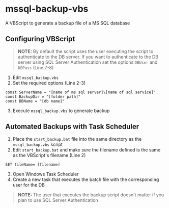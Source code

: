 # mssql-backup-vbs
A VBScript to generate a backup file of a MS SQL database
## Configuring VBScript
 > **NOTE:** By default the script uses the user executing the script to authenticate to the DB server. If you want to authenticate to the DB server using SQL Server Authentication set the options `DBUser` and `DBPass` (Line 7-8)
1. Edit `mssql_backup.vbs`
2. Set the required options (Line 2-3)
  ```vbs
  const ServerName = "[name of ms sql server]\[name of sql service]"
  const BackupDir = "[folder path]"
  const DBName = "[db name]"
  ```
3. Execute `mssql_backup.vbs` to generate backup

## Automated Backups with Task Scheduler
1. Place the `start_backup.bat` file into the same directory as the `mssql_backup.vbs` script
2. Edit `start_backup.bat` and make sure the filename defined is the same as the VBScript's filename (Line 2)
```batch
SET fileName= [filename]
```
3. Open Windows Task Scheduler
4. Create a new task that executes the batch file with the corresponding user for the DB
> **NOTE:** The user that executes the backup script doesn't matter if you plan to use SQL Server Authentication

